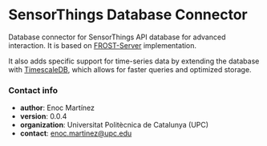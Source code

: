 # SensorThings Database Connector
Database connector for SensorThings API database for advanced interaction. It is based on [FROST-Server](https://github.com/FraunhoferIOSB/FROST-Server) implementation.

It also adds specific support for time-series data by extending the database with [TimescaleDB](https://www.timescale.com/), which allows for faster queries and optimized storage. 

### Contact info ###

* **author**: Enoc Martínez  
* **version**: 0.0.4
* **organization**: Universitat Politècnica de Catalunya (UPC)  
* **contact**: enoc.martinez@upc.edu  
